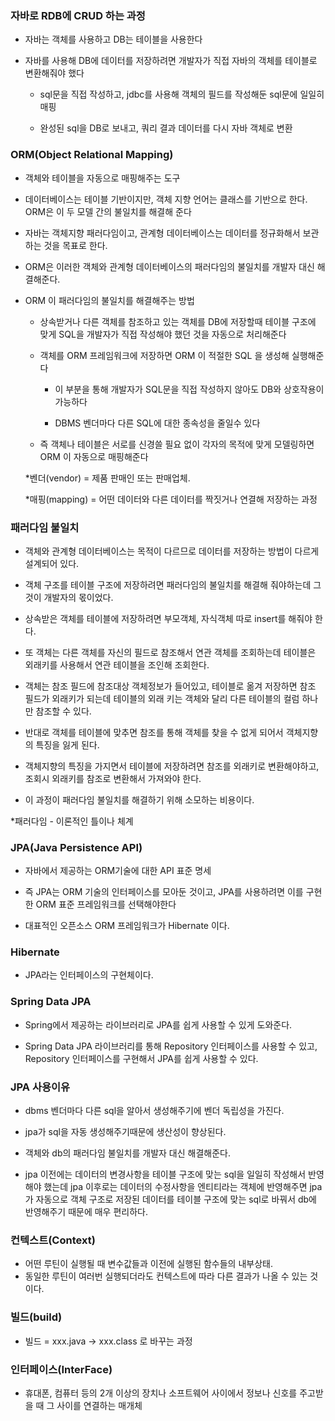 ### 자바로 RDB에 CRUD 하는 과정

* 자바는 객체를 사용하고 DB는 테이블을 사용한다

* 자바를 사용해 DB에 데이터를 저장하려면 개발자가 직접 자바의 객체를 테이블로 변환해줘야 했다

  - sql문을 직접 작성하고, jdbc를 사용해 객체의 필드를 작성해둔 sql문에 일일히 매핑
 
  - 완성된 sql을 DB로 보내고, 쿼리 결과 데이터를 다시 자바 객체로 변환   


### ORM(Object Relational Mapping)

*   객체와 테이블을 자동으로 매핑해주는 도구

  - 데이터베이스는 테이블 기반이지만, 객체 지향 언어는 클래스를 기반으로 한다. ORM은 이 두 모델 간의 불일치를 해결해 준다
   
  - 자바는 객체지향 패러다임이고, 관계형 데이터베이스는 데이터를 정규화해서 보관하는 것을 목표로 한다.
  
  - ORM은 이러한 객체와 관계형 데이터베이스의 패러다임의 불일치를 개발자 대신 해결해준다.

* ORM 이 패러다임의 불일치를 해결해주는 방법

  - 상속받거나 다른 객체를 참조하고 있는 객체를 DB에 저장할때 테이블 구조에 맞게 SQL을 개발자가 직접 작성해야 했던 것을 자동으로 처리해준다
  
  - 객체를 ORM 프레임워크에 저장하면 ORM 이 적절한 SQL 을 생성해 실행해준다
 
    - 이 부분을 통해 개발자가 SQL문을 직접 작성하지 않아도 DB와 상호작용이 가능하다
   
    - DBMS 벤더마다 다른 SQL에 대한 종속성을 줄일수 있다
  
  - 즉 객체나 테이블은 서로를 신경쓸 필요 없이 각자의 목적에 맞게 모델링하면 ORM 이 자동으로 매핑해준다 
    
  *벤더(vendor) = 제품 판매인 또는 판매업체.

  *매핑(mapping) = 어떤 데이터와 다른 데이터를 짝짓거나 연결해 저장하는 과정

### 패러다임 불일치

* 객체와 관계형 데이터베이스는 목적이 다르므로 데이터를 저장하는 방법이 다르게 설계되어 있다.

* 객체 구조를 테이블 구조에 저장하려면 패러다임의 불일치를 해결해 줘야하는데 그것이 개발자의 몫이었다.

* 상속받은 객체를 테이블에 저장하려면 부모객체, 자식객체 따로 insert를 해줘야 한다.

* 또 객체는 다른 객체를 자신의 필드로 참조해서 연관 객체를 조회하는데 테이블은 외래키를 사용해서 연관 테이블을 조인해 조회한다.

* 객체는 참조 필드에 참조대상 객체정보가 들어있고, 테이블로 옮겨 저장하면 참조 필드가 외래키가 되는데 테이블의 외래 키는 객체와 달리 다른 테이블의 컬럼 하나만 참조할 수 있다.

* 반대로 객체를 테이블에 맞추면 참조를 통해 객체를 찾을 수 없게 되어서 객체지향의 특징을 잃게 된다.

* 객체지향의 특징을 가지면서 테이블에 저장하려면 참조를 외래키로 변환해야하고, 조회시 외래키를 참조로 변환해서 가져와야 한다.

* 이 과정이 패러다임 불일치를 해결하기 위해 소모하는 비용이다.

*패러다임 - 이론적인 틀이나 체계

### JPA(Java Persistence API)

*   자바에서 제공하는 ORM기술에 대한 API 표준 명세

*   즉 JPA는 ORM 기술의 인터페이스를 모아둔 것이고, JPA를 사용하려면 이를 구현한 ORM 표준 프레임워크를 선택해야한다

*   대표적인 오픈소스 ORM 프레임워크가 Hibernate 이다.

### Hibernate

* JPA라는 인터페이스의 구현체이다.

### Spring Data JPA

* Spring에서 제공하는 라이브러리로 JPA를 쉽게 사용할 수 있게 도와준다.

* Spring Data JPA 라이브러리를 통해 Repository 인터페이스를 사용할 수 있고, Repository 인터페이스를 구현해서 JPA를 쉽게 사용할 수 있다. 

### JPA 사용이유

* dbms 벤더마다 다른 sql을 알아서 생성해주기에 벤더 독립성을 가진다.

* jpa가 sql을 자동 생성해주기때문에 생산성이 향상된다.

* 객체와 db의 패러다임 불일치를 개발자 대신 해결해준다.

* jpa 이전에는 데이터의 변경사항을 테이블 구조에 맞는 sql을 일일히 작성해서 반영해야 했는데 jpa 이후로는 데이터의 수정사항을 엔티티라는 객체에 반영해주면 jpa가 자동으로 객체 구조로 저장된 데이터를 테이블 구조에 맞는 sql로 바꿔서 db에 반영해주기 때문에 매우 편리하다.


### 컨텍스트(Context)

-   어떤 루틴이 실행될 때 변수값들과 이전에 실행된 함수들의 내부상태.
-   동일한 루틴이 여러번 실행되더라도 컨텍스트에 따라 다른 결과가 나올 수 있는 것이다.

### 빌드(build)

* 빌드 = xxx.java -> xxx.class 로 바꾸는 과정

### 인터페이스(InterFace)

* 휴대폰, 컴퓨터 등의 2개 이상의 장치나 소프트웨어 사이에서 정보나 신호를 주고받을 때 그 사이를 연결하는 매개체
